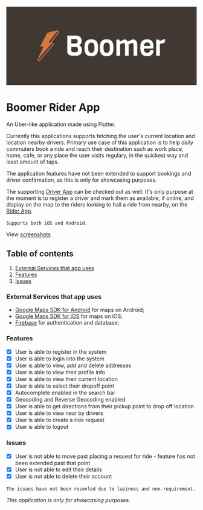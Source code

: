 ![image](https://github.com/gsbakshi/boomer-rider/blob/main/assets/logo/cover.png)
# Boomer Rider App

An Uber-like application made using Flutter.

Currently this applications supports fetching the user's current location and location nearby drivers. Primary use case of this application is to help daily commuters book a ride and reach their destination such as work place, home, cafe, or any place the user visits regulary, in the quickest way and least amount of taps.

The application features have not been extended to support bookings and driver confirmation, as this is only for showcasing purposes.

The supporting [Driver App](https://github.com/gsbakshi/boomer-driver) can be checked out as well. It's only purpose at the moment is to register a driver and mark them as available, if online, and display on the map to the riders looking to hail a ride from nearby, on the [Rider App](https://github.com/gsbakshi/boomer-rider).

`Supports both iOS and Android.`

View [screenshots](https://github.com/gsbakshi/boomer-rider/tree/main/screenshots)

## Table of contents

1. [External Services that app uses](#external-services-that-app-uses)
2. [Features](#features)
3. [Issues](#issues)


### External Services that app uses
- [Google Maps SDK for Android](https://developers.google.com/maps/documentation/android-sdk/overview) for maps on Android;
- [Google Maps SDK for iOS](https://developers.google.com/maps/documentation/ios-sdk/overview) for maps on iOS;
- [Firebase](https://firebase.google.com/) for authentication and database;

### Features

- [x] User is able to register in the system
- [x] User is able to login into the system
- [x] User is able to view, add and delete addresses
- [x] User is able to view their profile info
- [x] User is able to view their current location
- [x] User is able to select their dropoff point
- [x] Autocomplete enabled in the search bar
- [x] Geocoding and Reverse Geocoding enabled
- [x] User is able to get directions from their pickup point to drop off location
- [x] User is able to view near by drivers
- [x] User is able to create a ride request
- [x] User is able to logout

### Issues

- [x] User is not able to move past placing a request for ride - feature has not been extended past that point
- [x] User is not able to edit their details
- [x] User is not able to delete their account

``` The issues have not been resovled due to laziness and non-requirement. ```


*This application is only for showcasing purposes.*